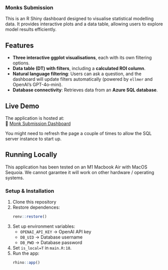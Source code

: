 ### **Monks Submission**  

This is an R Shiny dashboard designed to visualise statistical modelling data. It provides interactive plots and a data table, allowing users to explore model results efficiently.  

## **Features**  
- **Three interactive ggplot visualisations**, each with its own filtering options.  
- **Data table (DT) with filters**, including a **calculated ROI column**.  
- **Natural language filtering**: Users can ask a question, and the dashboard will update filters automatically (powered by `ellmer` and OpenAI’s GPT-4o-mini).  
- **Database connectivity**: Retrieves data from an **Azure SQL database**.  

## **Live Demo**  
The application is hosted at:  
🔗 [Monk Submission Dashboard](https://unileverdemo.shinyapps.io/monk/) 

You might need to refresh the page a couple of times to allow the SQL server instance to start up. 

## **Running Locally**  

This application has been tested on an M1 Macbook Air with MacOS Sequoia. We cannot garantee it will work on other hardware / operating systems. 

### **Setup & Installation**  
1. Clone this repository  
2. Restore dependences:  
   ```r
   renv::restore()
   ```  
3. Set up environment variables:  
   - `OPENAI_API_KEY` → OpenAI API key  
   - `DB_UID` → Database username  
   - `DB_PWD` → Database password  
4. Set `is_local=T` in `main.R:18`.
5. Run the app:  
   ```r
   rhino::app()
   ```  
